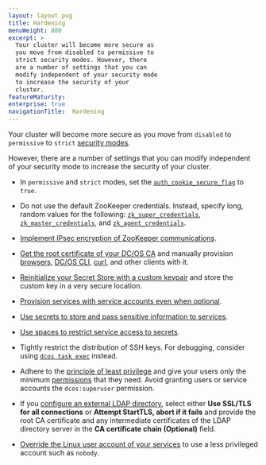 ```yaml
---
layout: layout.pug
title: Hardening
menuWeight: 800
excerpt: >
  Your cluster will become more secure as
  you move from disabled to permissive to
  strict security modes. However, there
  are a number of settings that you can
  modify independent of your security mode
  to increase the security of your
  cluster.
featureMaturity:
enterprise: true
navigationTitle:  Hardening
---
```



Your cluster will become more secure as you move from `disabled` to `permissive` to `strict` [security modes](/docs/1.10/security/#security-modes).

However, there are a number of settings that you can modify independent of your security mode to increase the security of your cluster.

- <a name="secure-flag"></a>In `permissive` and `strict` modes, set the [`auth_cookie_secure_flag`](/docs/1.10/installing/custom/configuration/configuration-parameters/#auth-cookie) to `true`.

- <a name="zk"></a>Do not use the default ZooKeeper credentials. Instead, specify long, random values for the following: [`zk_super_credentials`](/docs/1.10/installing/custom/configuration/configuration-parameters/#zk-superuser), [`zk_master_credentials`](/docs/1.10/installing/custom/configuration/configuration-parameters/#zk-master), and [`zk_agent_credentials`](/docs/1.10/installing/custom/configuration/configuration-parameters/#zk-agent).

- [Implement IPsec encryption of ZooKeeper communications](https://datatracker.ietf.org/wg/ipsec/documents/).

- [Get the root certificate of your DC/OS CA](/docs/1.10/networking/tls-ssl/get-cert/#oob) and manually provision [browsers](/docs/1.10/networking/tls-ssl/ca-trust-browser/), [DC/OS CLI](/docs/1.10/networking/tls-ssl/ca-trust-cli/), [curl](/docs/1.10/networking/tls-ssl/ca-trust-curl/), and other clients with it.

- [Reinitialize your Secret Store with a custom keypair](/docs/1.10/security/secrets/custom-key/) and store the custom key in a very secure location.

- [Provision services with service accounts even when optional](/docs/1.10/security/service-auth/).

- [Use secrets to store and pass sensitive information to services](/docs/1.10/security/secrets/).

- [Use spaces to restrict service access to secrets](/docs/1.10/overview/security/spaces/).

- Tightly restrict the distribution of SSH keys. For debugging, consider using [`dcos task exec`](/docs/1.10/monitoring/debugging/) instead. 

- Adhere to the [principle of least privilege](http://searchsecurity.techtarget.com/definition/principle-of-least-privilege-POLP) and give your users only the minimum [permissions](/docs/1.10/security/perms-reference/) that they need. Avoid granting users or service accounts the `dcos:superuser` permission.

- If you [configure an external LDAP directory](/docs/1.10/security/ldap/ldap-conn/), select either **Use SSL/TLS for all connections** or **Attempt StartTLS, abort if it fails** and provide the root CA certificate and any intermediate certificates of the LDAP directory server in the **CA certificate chain (Optional)** field.

- [Override the Linux user account of your services](/docs/1.10/security/users-groups/config-linux-user/) to use a less privileged account such as `nobody`.